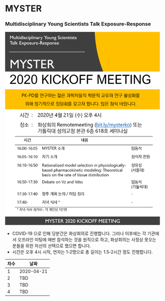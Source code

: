 # MYSTER

### Multidisciplinary Young Scientists Talk Exposure-Response

![](myster-2020-04.png)

- COVID-19 으로 인해 당분간은 화상회의로 진행합니다. 그러나 이후에는 각 기관에서 오프라인 미팅에 매번 참석하는 것을 원칙으로 하고, 화상회의는 사정상 못오는 분들을 위한 차선의 선택으로 했으면 합니다. 
- 시간은 오후 4시 시작, 연자는 1-2명으로 총 길이는 1.5-2시간 정도 진행합니다.

|차수|날짜|
|---|---|
|1|2020-04-21|
|2|TBD|
|3|TBD|
|4|TBD|
